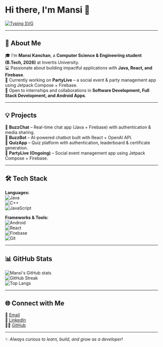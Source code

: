 # Hi there, I'm Mansi 👋  

[![Typing SVG](https://readme-typing-svg.herokuapp.com?font=Fira+Code&size=24&pause=1000&color=F77DF7&center=true&vCenter=true&width=600&lines=Aspiring+Software+Engineer;Web+Developer+%7C+Android+Developer;React.js+%7C+Node.js+%7C+MongoDB;Java+%7C+Firebase+%7C+Full+Stack+Enthusiast;Always+Learning+%26+Building)](https://git.io/typing-svg)  

---

## 🚀 About Me  
🎓 I’m **Mansi Kanchan**, a **Computer Science & Engineering student (B.Tech, 2026)** at Invertis University.  
💻 Passionate about building impactful applications with **Java, React, and Firebase**.  
📱 Currently working on **PartyLive** – a social event & party management app using Jetpack Compose + Firebase.  
🌟 Open to internships and collaborations in **Software Development, Full Stack Development, and Android Apps**.  

---

## 💡 Projects  

🔹 **BuzzChat** – Real-time chat app (Java + Firebase) with authentication & media sharing.  
🔹 **BuzzBot** – AI-powered chatbot built with React + OpenAI API.  
🔹 **QuizApp** – Quiz platform with authentication, leaderboard & certificate generation.  
🔹 **PartyLive (Ongoing)** – Social event management app using Jetpack Compose + Firebase.  

---

## 🛠️ Tech Stack  

**Languages:**  
![Java](https://img.shields.io/badge/Java-orange?style=for-the-badge&logo=openjdk&logoColor=white)  
![C++](https://img.shields.io/badge/C++-blue?style=for-the-badge&logo=cplusplus&logoColor=white)  
![JavaScript](https://img.shields.io/badge/JavaScript-yellow?style=for-the-badge&logo=javascript&logoColor=black)  

**Frameworks & Tools:**  
![Android](https://img.shields.io/badge/Android_Studio-3DDC84?style=for-the-badge&logo=androidstudio&logoColor=white)  
![React](https://img.shields.io/badge/React-20232A?style=for-the-badge&logo=react&logoColor=61DAFB)  
![Firebase](https://img.shields.io/badge/Firebase-ffca28?style=for-the-badge&logo=firebase&logoColor=black)  
![Git](https://img.shields.io/badge/Git-F05033?style=for-the-badge&logo=git&logoColor=white)  

---

## 📊 GitHub Stats  

![Mansi's GitHub stats](https://github-readme-stats.vercel.app/api?username=mansikanchan2003&show_icons=true&theme=radical)  
![GitHub Streak](https://github-readme-streak-stats.herokuapp.com/?user=mansikanchan2003&theme=radical)  
![Top Langs](https://github-readme-stats.vercel.app/api/top-langs/?username=mansikanchan2003&layout=compact&theme=radical)  

---

## 🌐 Connect with Me  

📧 [Email](mailto:kanchan.mansi2003@gmail.com)  
💼 [LinkedIn](https://linkedin.com/in/mansi-kanchan-7924b0196)  
👩‍💻 [GitHub](https://github.com/mansikanchan2003)  

---

✨ *Always curious to learn, build, and grow as a developer!*  
